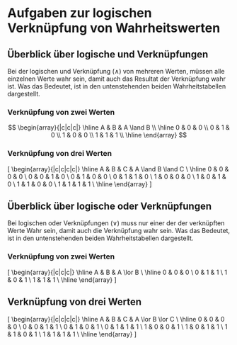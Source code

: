 # Aufgaben zur logischen Verknüpfung von Wahrheitswerten

## Überblick über logische und Verknüpfungen

Bei der logischen und Verknüpfung ($\land$) von mehreren Werten, müssen alle
einzelnen Werte wahr sein, damit auch das Resultat der Verknüpfung wahr ist. Was
das Bedeutet, ist in den untenstehenden beiden Wahrheitstabellen dargestellt. 

### Verknüpfung von zwei Werten

$$
\begin{array}{|c|c|c|}
    \hline
    A & B & A \land B \\
    \hline
    0 & 0 & 0 \\
    0 & 1 & 0 \\
    1 & 0 & 0 \\
    1 & 1 & 1 \\
    \hline
\end{array}
$$

### Verknüpfung von drei Werten

\[
\begin{array}{|c|c|c|c|}
    \hline
    A & B & C & A \land B \land C \\
    \hline
    0 & 0 & 0 & 0 \\
    0 & 0 & 1 & 0 \\
    0 & 1 & 0 & 0 \\
    0 & 1 & 1 & 0 \\
    1 & 0 & 0 & 0 \\
    1 & 0 & 1 & 0 \\
    1 & 1 & 0 & 0 \\
    1 & 1 & 1 & 1 \\
    \hline
\end{array}
\]

## Überblick über logische oder Verknüpfungen

Bei logischen oder Verknüpfungen ($\lor$) muss nur einer der der verknüpften
Werte Wahr sein, damit auch die Verknüpfung wahr sein.  Was das Bedeutet, ist in
den untenstehenden beiden Wahrheitstabellen dargestellt.

### Verknüpfung von zwei Werten

\[
\begin{array}{|c|c|c|}
    \hline
    A & B & A \lor B \\
    \hline
    0 & 0 & 0 \\
    0 & 1 & 1 \\
    1 & 0 & 1 \\
    1 & 1 & 1 \\
    \hline
\end{array}
\]

## Verknüpfung von drei Werten

\[
\begin{array}{|c|c|c|c|}
    \hline
    A & B & C & A \lor B \lor C \\
    \hline
    0 & 0 & 0 & 0 \\
    0 & 0 & 1 & 1 \\
    0 & 1 & 0 & 1 \\
    0 & 1 & 1 & 1 \\
    1 & 0 & 0 & 1 \\
    1 & 0 & 1 & 1 \\
    1 & 1 & 0 & 1 \\
    1 & 1 & 1 & 1 \\
    \hline
\end{array}
\]